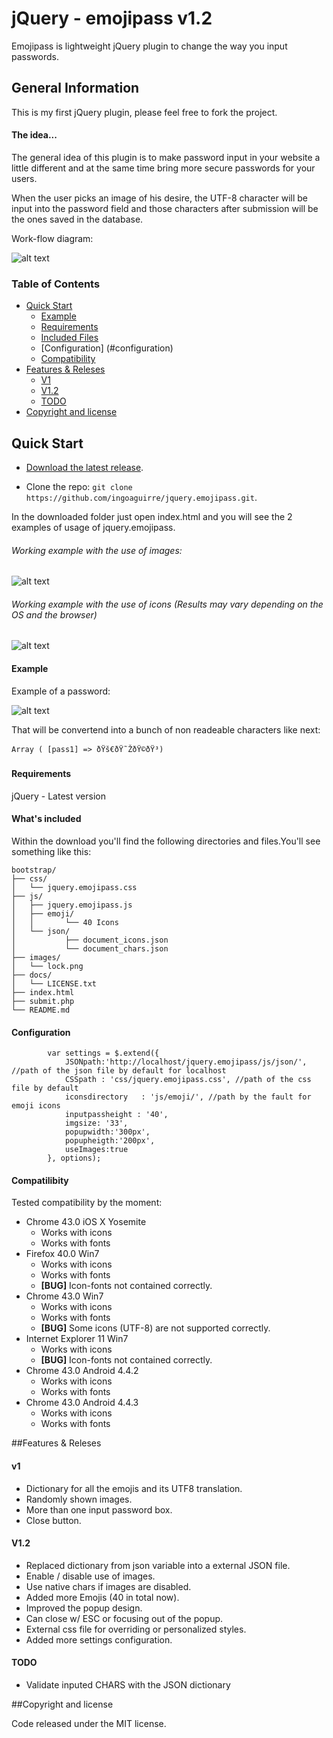 # jQuery - emojipass v1.2


Emojipass is lightweight jQuery plugin to change the way you input passwords.


## General Information

This is my first jQuery plugin, please feel free to fork the project.

#### The idea...

The general idea of this plugin is to make password input in your website a little different and at the same time bring more secure passwords for your users. 

When the user picks an image of his desire, the UTF-8 character will be input into the password field and those characters after submission will be the ones saved in the database.

Work-flow diagram:

![alt text](docs/diagram.png "Diagram")

### Table of Contents

- [Quick Start](#quick-start)
	- [Example](#example)
	- [Requirements](#requirements)
	- [Included Files](#included-files)
	- [Configuration] (#configuration)
	- [Compatibility](#compatibility)
- [Features & Releses](#features-&-releses)
	- [V1](#V1)
	- [V1.2](#V1.2)
	- [TODO](#TODO)
- [Copyright and license](#copyright-and-license)


## Quick Start

- [Download the latest release](https://github.com/ingoaguirre/jquery.emojipass/archive/master.zip).
* Clone the repo: `git clone https://github.com/ingoaguirre/jquery.emojipass.git`.

In the downloaded folder just open index.html and you will see the 2 examples of usage of jquery.emojipass.

###### Working example with the use of images:
![alt text](docs/images.png "Images example")
###### Working example with the use of icons (Results may vary depending on the OS and the browser)
![alt text](docs/fonts.png "Fonts example")

#### Example

Example of a password:

![alt text](docs/password.png "Password example")

That will be convertend into a bunch of non readeable characters like next:

`Array ( [pass1] => ðŸš€ðŸ˜ŽðŸ©ðŸ³)`

#### Requirements
	
jQuery - Latest version

#### What's included

Within the download you'll find the following directories and files.You'll see something like this:

```
bootstrap/
├── css/
│   └── jquery.emojipass.css
├── js/
│   ├── jquery.emojipass.js
│   ├── emoji/
│   │ 		└── 40 Icons
│   └── json/
│   		├── document_icons.json
│   		└── document_chars.json
├── images/
│   └── lock.png
├── docs/
│   └── LICENSE.txt
├── index.html  
├── submit.php
└── README.md
```
#### Configuration

```
        var settings = $.extend({
            JSONpath:'http://localhost/jquery.emojipass/js/json/', //path of the json file by default for localhost
            CSSpath : 'css/jquery.emojipass.css', //path of the css file by default
            iconsdirectory   : 'js/emoji/', //path by the fault for emoji icons
            inputpassheight : '40',
            imgsize: '33',
            popupwidth:'300px',
            popupheigth:'200px',
            useImages:true
        }, options);
```

#### Compatilibity
Tested compatibility by the moment:

- Chrome 43.0 iOS X Yosemite
  	* Works with icons
	* Works with fonts
- Firefox 40.0 Win7
 	* Works with icons
	* Works with fonts
	* <strong>[BUG]</strong> Icon-fonts not contained correctly.
- Chrome 43.0 Win7
	* Works with icons
	* Works with fonts
	* <strong>[BUG]</strong> Some icons (UTF-8) are not supported correctly.
- Internet Explorer 11 Win7
	* Works with icons
	* <strong>[BUG]</strong> Icon-fonts not contained correctly.
- Chrome 43.0 Android 4.4.2
 	* Works with icons
	* Works with fonts
- Chrome 43.0 Android 4.4.3
  	* Works with icons
	* Works with fonts
	
##Features & Releses

#### v1
* Dictionary for all the emojis and its UTF8 translation.
* Randomly shown images.
* More than one input password box.
* Close button.

#### V1.2
* Replaced dictionary from json variable into a external JSON file.
* Enable / disable use of images.
* Use native chars if images are disabled.
* Added more Emojis (40 in total now).
* Improved the popup design.
* Can close w/ ESC or focusing out of the popup.
* External css file for overriding or personalized styles.
* Added more settings configuration.


#### TODO
* Validate inputed CHARS with the JSON dictionary


##Copyright and license

Code released under the MIT license.

	



	

	
